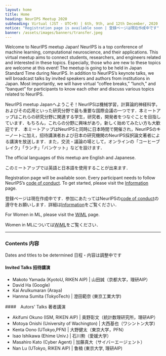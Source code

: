 ```yaml
---
layout: home
title: Home
heading: NeurIPS Meetup 2020
subheading: Virtual (JST - UTC+9) | 6th, 9th, and 12th December, 2020
notice: "Registration page is available soon | 登録ページは現在作成中です" 
banner: /assets/images/banners/transfer.jpeg
---
```


Welcome to NeurIPS meetup Japan! NeurIPS is a top conference of machine learning, computational neuroscience, and their applications. This virtual meetup aims to connect students, researchers, and engineers related and interested in these topics. Especially, those who are new to these topics are welcome at this event! 
The meetup is going to be held in Japan Standard Time during NeurIPS. In addition to NeurIPS’s keynote talks, we will broadcast talks by invited speakers and authors from institutions in Japan. Most importantly, we will have virtual “coffee breaks,” “lunch,” and “banquet” for participants to know each other and discuss various topics related to NeurIPS. 

NeurIPS meetup Japanへようこそ！NeurIPSは機械学習，計算論的神経科学，およびその応用といった研究分野で最も重要な国際会議の一つです．本ミートアップはこれらの研究分野に関連する学生，研究者，開発者をつなぐことを目指しています．もちろん，これらの分野に興味があり，新しく始めてみたい方も大歓迎です． 本ミートアップはNeurIPSと同時に日本時間で開催され，NeurIPSのキーノートに加え，招待講演者および日本の研究機関のNeurIPS採択論文著者による講演を放送します．また，交流・議論の場として，オンラインの「コーヒーブレイク」「ランチ」「バンケット」などを設けます．


The official languages of this meetup are English and Japanese. 

このミートアップでは英語と日本語を使用することが出来ます．


Registration page will be available soon. Every participant needs to follow NeurIPS’s [code of conduct](https://nips.cc/public/CodeOfConduct). To get started, please visit the [Information](/info.html) page.

登録ページは現在作成中です．参加にあたってはNeurIPSの[code of conduct](https://nips.cc/public/CodeOfConduct)の遵守をお願いします．詳細は[Information](/info.html)をご覧ください．


For Women in ML, please visit the [WiML](/wiml.html) page.

Women in MLについては[WiML](/wiml.html)をご覧ください．

---

### Contents 内容

Dates and titles to be determined 日程・内容は調整中です

#### Invited Talks 招待講演

- Makoto Yamada (KyotoU, RIKEN AIP) \| 山田誠（京都大学，理研AIP）
- David Ha (Google)
- Kai Arulkumaran (Araya)
- Hannna Sumita (TokyoTech) \| 澄田範奈 (東京工業大学)

####　Autors' Talks  著者講演

- Akifumi Okuno (ISM, RIKEN AIP) \| 奥野彰文（統計数理研究所，理研AIP）
- Motoya Onishi (University of Wachington) \| 大西基也（ワシントン大学）
- Kenta Oono (UTokyo,PFN) \| 大野健太（東京大学，PFN）
- Isao Ishikawa (Ehime Univ.) \| 石川勲（愛媛大学）
- Masahiro Kato (Cyber Agent)  \| 加藤真大（サイバーエージェント）
- Nan Lu (UTokyo, RIKEN AIP) \| 鲁楠 (東京大学, 理研AIP)